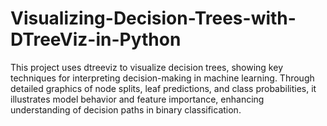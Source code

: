 # Visualizing-Decision-Trees-with-DTreeViz-in-Python
This project uses dtreeviz to visualize decision trees, showing key techniques for interpreting decision-making in machine learning. Through detailed graphics of node splits, leaf predictions, and class probabilities, it illustrates model behavior and feature importance, enhancing understanding of decision paths in binary classification.
